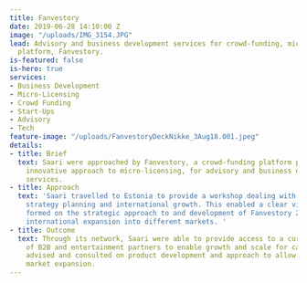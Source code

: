 ```yaml
---
title: Fanvestory
date: 2019-06-28 14:10:00 Z
image: "/uploads/IMG_3154.JPG"
lead: Advisory and business development services for crowd-funding, micro-licensing
  platform, Fanvestory.
is-featured: false
is-hero: true
services:
- Business Development
- Micro-Licensing
- Crowd Funding
- Start-Ups
- Advisory
- Tech
feature-image: "/uploads/FanvestoryDeckNikke_3Aug18.001.jpeg"
details:
- title: Brief
  text: Saari were approached by Fanvestory, a crowd-funding platform pioneering an
    innovative approach to micro-licensing, for advisory and business development
    services.
- title: Approach
  text: 'Saari travelled to Estonia to provide a workshop dealing with business product,
    strategy planning and international growth. This enabled a clear vision to be
    formed on the strategic approach to and development of Fanvestory 2.0 and on the
    international expansion into different markets. '
- title: Outcome
  text: Through its network, Saari were able to provide access to a curated community
    of B2B and entertainment partners to enable growth and scale for campaigns.  Saari
    advised and consulted on product development and approach to allow for international
    market expansion.
---
```


